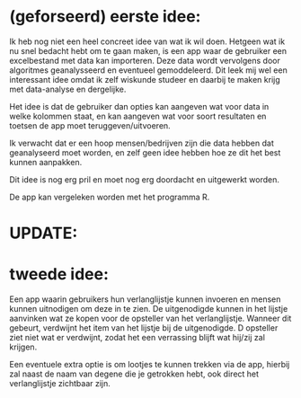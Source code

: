# (geforseerd) eerste idee:

Ik heb nog niet een heel concreet idee van wat ik wil doen. Hetgeen wat ik nu snel bedacht hebt om te gaan maken, 
is een app waar de gebruiker een excelbestand met data kan importeren. Deze data wordt vervolgens door algoritmes geanalysseerd en 
eventueel gemoddeleerd. Dit leek mij wel een interessant idee omdat ik zelf wiskunde studeer en daarbij te maken krijg met 
data-analyse en dergelijke.

Het idee is dat de gebruiker dan opties kan aangeven wat voor data in welke kolommen staat, en kan aangeven wat voor soort resultaten 
en toetsen de app moet teruggeven/uitvoeren.

Ik verwacht dat er een hoop mensen/bedrijven zijn die data hebben dat geanalyseerd moet worden, en zelf geen idee hebben hoe ze dit
het best kunnen aanpakken.

Dit idee is nog erg pril en moet nog erg doordacht en uitgewerkt worden.

De app kan vergeleken worden met het programma R.


# UPDATE:

# tweede idee:

Een app waarin gebruikers hun verlanglijstje kunnen invoeren en mensen kunnen uitnodigen om deze in te zien. De uitgenodigde kunnen in het lijstje aanvinken wat ze kopen voor de opsteller van het verlanglijstje. Wanneer dit gebeurt, verdwijnt het item van het lijstje bij de uitgenodigde. D opsteller ziet niet wat er verdwijnt, zodat het een verrassing blijft wat hij/zij zal krijgen.

Een eventuele extra optie is om lootjes te kunnen trekken via de app, hierbij zal naast de naam van degene die je getrokken hebt, ook direct het verlanglijstje zichtbaar zijn.
